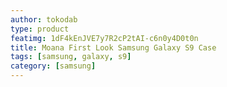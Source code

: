 ```yaml
---
author: tokodab
type: product
featimg: 1dF4kEnJVE7y7R2cP2tAI-c6n0y4D0t0n
title: Moana First Look Samsung Galaxy S9 Case
tags: [samsung, galaxy, s9]
category: [samsung]
---
```

